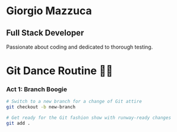 # Giorgio Mazzuca
## Full Stack Developer

Passionate about coding and dedicated to thorough testing.


# Git Dance Routine 💃🔄

### Act 1: Branch Boogie
```bash
# Switch to a new branch for a change of Git attire
git checkout -b new-branch

# Get ready for the Git fashion show with runway-ready changes
git add .
